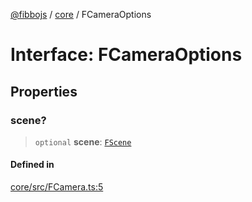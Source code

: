 [@fibbojs](/api/index) / [core](/api/core) / FCameraOptions

# Interface: FCameraOptions

## Properties

### scene?

> `optional` **scene**: [`FScene`](../classes/FScene.md)

#### Defined in

[core/src/FCamera.ts:5](https://github.com/fibbojs/fibbo/blob/75419f67767d6eabd45ee5e8c5b1df60af1ac8f3/packages/core/src/FCamera.ts#L5)
